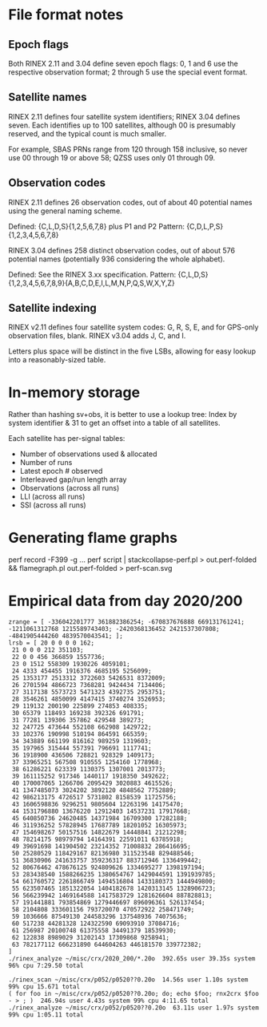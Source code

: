 # File format notes

## Epoch flags

Both RINEX 2.11 and 3.04 define seven epoch flags: 0, 1 and 6 use the
respective observation format; 2 through 5 use the special event format.

## Satellite names

RINEX 2.11 defines four satellite system identifiers; RINEX 3.04 defines
seven.  Each identifies up to 100 satellites, although 00 is presumably
reserved, and the typical count is much smaller.

For example, SBAS PRNs range from 120 through 158 inclusive, so never
use 00 through 19 or above 58; QZSS uses only 01 through 09.

## Observation codes

RINEX 2.11 defines 26 observation codes, out of about 40 potential names
using the general naming scheme.

Defined: {C,L,D,S}{1,2,5,6,7,8} plus P1 and P2
Pattern: {C,D,L,P,S}{1,2,3,4,5,6,7,8}

RINEX 3.04 defines 258 distinct observation codes, out of about 576
potential names (potentially 936 considering the whole alphabet).

Defined: See the RINEX 3.xx specification.
Pattern: {C,L,D,S}{1,2,3,4,5,6,7,8,9}{A,B,C,D,E,I,L,M,N,P,Q,S,W,X,Y,Z}

## Satellite indexing

RINEX v2.11 defines four satellite system codes: G, R, S, E, and for
GPS-only observation files, blank.
RINEX v3.04 adds J, C, and I.

Letters plus space will be distinct in the five LSBs, allowing for easy
lookup into a reasonably-sized table.

# In-memory storage

Rather than hashing sv+obs, it is better to use a lookup tree: Index by
system identifier & 31 to get an offset into a table of all satellites.

Each satellite has per-signal tables:
 - Number of observations used & allocated
 - Number of runs
 - Latest epoch # observed
 - Interleaved gap/run length array
 - Observations (across all runs)
 - LLI (across all runs)
 - SSI (across all runs)

# Generating flame graphs

perf record -F399 -g ...
perf script | stackcollapse-perf.pl > out.perf-folded && flamegraph.pl out.perf-folded > perf-scan.svg

# Empirical data from day 2020/200

```
zrange = [ -336042201777 361882386254; -670837676888 669131761241; -1211061312768 1215589743403; -2420368136452 2421537307808; -4841905444260 4839570043541; ];
lrsb = [ 20 0 0 0 0 162;
 21 0 0 0 212 351103;
 22 0 0 456 366859 1557736;
 23 0 1512 558309 1930226 4059101;
 24 4333 454455 1916376 4685195 5256099;
 25 1353177 2513312 3722603 5426531 8372009;
 26 2701594 4866723 7368281 9424434 7134406;
 27 3117138 5573723 5471323 4392735 2953751;
 28 3546261 4850099 4147415 3740274 3526953;
 29 119132 200190 225899 274853 408335;
 30 65379 118493 169238 392326 691791;
 31 77281 139306 357862 429548 389273;
 32 247725 473644 552108 662908 1429722;
 33 102376 190998 510194 864591 665359;
 34 343889 661199 816162 989259 1319603;
 35 197965 315444 557391 796691 1117741;
 36 1918900 436506 728821 928329 1409173;
 37 33965251 567508 910555 1254160 1778968;
 38 61286221 623339 1130375 1307001 2013773;
 39 161115252 917346 1440117 1918350 3492622;
 40 170007065 1266706 2095429 3020883 4615526;
 41 1347485073 3024202 3892120 4848562 7752889;
 42 986213175 4726517 5731802 8158539 11725756;
 43 1606598836 9296251 9805604 12263196 14175470;
 44 1531796880 13676220 12912403 14537231 17917668;
 45 640850736 24620485 14371984 16709300 17282188;
 46 311936252 57828945 17687789 18201052 16305973;
 47 154698267 50157516 14822679 14448841 21212298;
 48 78214175 98979794 14164391 22591011 63785918;
 49 39691698 141904502 23214352 71008832 286416695;
 50 25280529 118429167 82136980 311523548 829488546;
 51 36830906 241633757 359236317 883712946 1336499442;
 52 80676462 478676125 924809626 1334695277 1398197194;
 53 283438540 1588266235 1380654767 1429044591 1391939785;
 54 661760572 2261866749 1494516804 1433180373 1444949800;
 55 623507465 1851322054 1404182678 1420313145 1328906723;
 56 566239942 1469164588 1417583729 1281626604 887828813;
 57 191441881 793854869 1279446697 896096361 526137454;
 58 2104808 333601156 793720070 470572922 258471749;
 59 1036666 87549130 244583296 137548936 74075636;
 60 517238 44281328 124322590 69093910 37084716;
 61 256987 20100748 61375558 34491379 18539930;
 62 122838 8989029 31202143 17309868 9258941;
 63 782177112 666231890 644604263 446181570 339772382;
]
./rinex_analyze ~/misc/crx/2020_200/*.20o  392.65s user 39.35s system 96% cpu 7:29.50 total

./rinex_scan ~/misc/crx/p052/p0520??0.20o  14.56s user 1.10s system 99% cpu 15.671 total
( for foo in ~/misc/crx/p052/p0520??0.20o; do; echo $foo; rnx2crx $foo - > ; )  246.94s user 4.43s system 99% cpu 4:11.65 total
./rinex_analyze ~/misc/crx/p052/p0520??0.20o  63.11s user 1.97s system 99% cpu 1:05.11 total
```